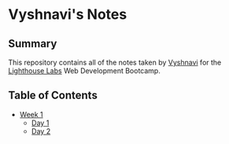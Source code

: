 # Vyshnavi's Notes
## Summary 

This repository contains all of the notes taken by [Vyshnavi](https://github.com/vyshudoulagar) for the [Lighthouse Labs](lighthouselabs.ca) Web Development Bootcamp.

## Table of Contents
* [Week 1](/Week_1)
  * [Day 1](/Week_1/Day_1)
  * [Day 2](/Week_1/Day_2)
